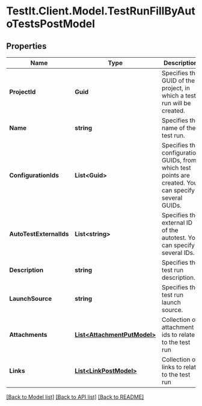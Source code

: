 # TestIt.Client.Model.TestRunFillByAutoTestsPostModel

## Properties

Name | Type | Description | Notes
------------ | ------------- | ------------- | -------------
**ProjectId** | **Guid** | Specifies the GUID of the project, in which a test run will be created. | 
**Name** | **string** | Specifies the name of the test run. | [optional] 
**ConfigurationIds** | **List&lt;Guid&gt;** | Specifies the configuration GUIDs, from which test points are created. You can specify several GUIDs. | 
**AutoTestExternalIds** | **List&lt;string&gt;** | Specifies the external ID of the autotest. You can specify several IDs. | 
**Description** | **string** | Specifies the test run description. | [optional] 
**LaunchSource** | **string** | Specifies the test run launch source. | [optional] 
**Attachments** | [**List&lt;AttachmentPutModel&gt;**](AttachmentPutModel.md) | Collection of attachment ids to relate to the test run | [optional] 
**Links** | [**List&lt;LinkPostModel&gt;**](LinkPostModel.md) | Collection of links to relate to the test run | [optional] 

[[Back to Model list]](../README.md#documentation-for-models) [[Back to API list]](../README.md#documentation-for-api-endpoints) [[Back to README]](../README.md)

